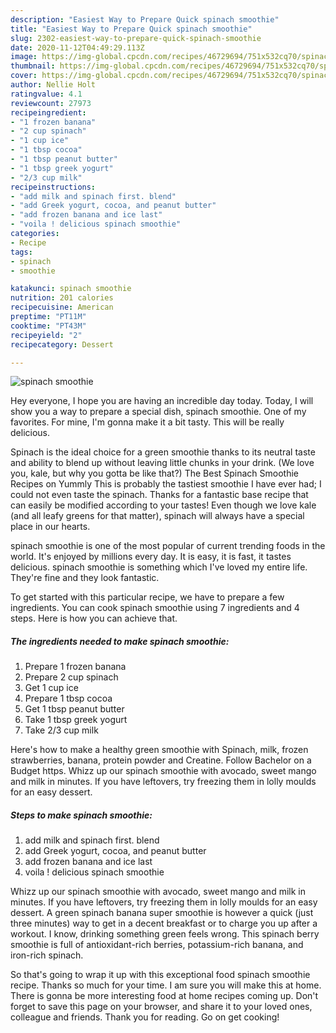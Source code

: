 ```yaml
---
description: "Easiest Way to Prepare Quick spinach smoothie"
title: "Easiest Way to Prepare Quick spinach smoothie"
slug: 2302-easiest-way-to-prepare-quick-spinach-smoothie
date: 2020-11-12T04:49:29.113Z
image: https://img-global.cpcdn.com/recipes/46729694/751x532cq70/spinach-smoothie-recipe-main-photo.jpg
thumbnail: https://img-global.cpcdn.com/recipes/46729694/751x532cq70/spinach-smoothie-recipe-main-photo.jpg
cover: https://img-global.cpcdn.com/recipes/46729694/751x532cq70/spinach-smoothie-recipe-main-photo.jpg
author: Nellie Holt
ratingvalue: 4.1
reviewcount: 27973
recipeingredient:
- "1 frozen banana"
- "2 cup spinach"
- "1 cup ice"
- "1 tbsp cocoa"
- "1 tbsp peanut butter"
- "1 tbsp greek yogurt"
- "2/3 cup milk"
recipeinstructions:
- "add milk and spinach first. blend"
- "add Greek yogurt, cocoa, and peanut butter"
- "add frozen banana and ice last"
- "voila ! delicious spinach smoothie"
categories:
- Recipe
tags:
- spinach
- smoothie

katakunci: spinach smoothie 
nutrition: 201 calories
recipecuisine: American
preptime: "PT11M"
cooktime: "PT43M"
recipeyield: "2"
recipecategory: Dessert

---
```



![spinach smoothie](https://img-global.cpcdn.com/recipes/46729694/751x532cq70/spinach-smoothie-recipe-main-photo.jpg)

Hey everyone, I hope you are having an incredible day today. Today, I will show you a way to prepare a special dish, spinach smoothie. One of my favorites. For mine, I'm gonna make it a bit tasty. This will be really delicious.

Spinach is the ideal choice for a green smoothie thanks to its neutral taste and ability to blend up without leaving little chunks in your drink. (We love you, kale, but why you gotta be like that?) The Best Spinach Smoothie Recipes on Yummly This is probably the tastiest smoothie I have ever had; I could not even taste the spinach. Thanks for a fantastic base recipe that can easily be modified according to your tastes! Even though we love kale (and all leafy greens for that matter), spinach will always have a special place in our hearts.

spinach smoothie is one of the most popular of current trending foods in the world. It's enjoyed by millions every day. It is easy, it is fast, it tastes delicious. spinach smoothie is something which I've loved my entire life. They're fine and they look fantastic.


To get started with this particular recipe, we have to prepare a few ingredients. You can cook spinach smoothie using 7 ingredients and 4 steps. Here is how you can achieve that.

<!--inarticleads1-->

##### The ingredients needed to make spinach smoothie:

1. Prepare 1 frozen banana
1. Prepare 2 cup spinach
1. Get 1 cup ice
1. Prepare 1 tbsp cocoa
1. Get 1 tbsp peanut butter
1. Take 1 tbsp greek yogurt
1. Take 2/3 cup milk


Here&#39;s how to make a healthy green smoothie with Spinach, milk, frozen strawberries, banana, protein powder and Creatine. Follow Bachelor on a Budget https. Whizz up our spinach smoothie with avocado, sweet mango and milk in minutes. If you have leftovers, try freezing them in lolly moulds for an easy dessert. 

<!--inarticleads2-->

##### Steps to make spinach smoothie:

1. add milk and spinach first. blend
1. add Greek yogurt, cocoa, and peanut butter
1. add frozen banana and ice last
1. voila ! delicious spinach smoothie


Whizz up our spinach smoothie with avocado, sweet mango and milk in minutes. If you have leftovers, try freezing them in lolly moulds for an easy dessert. A green spinach banana super smoothie is however a quick (just three minutes) way to get in a decent breakfast or to charge you up after a workout. I know, drinking something green feels wrong. This spinach berry smoothie is full of antioxidant-rich berries, potassium-rich banana, and iron-rich spinach. 

So that's going to wrap it up with this exceptional food spinach smoothie recipe. Thanks so much for your time. I am sure you will make this at home. There is gonna be more interesting food at home recipes coming up. Don't forget to save this page on your browser, and share it to your loved ones, colleague and friends. Thank you for reading. Go on get cooking!

